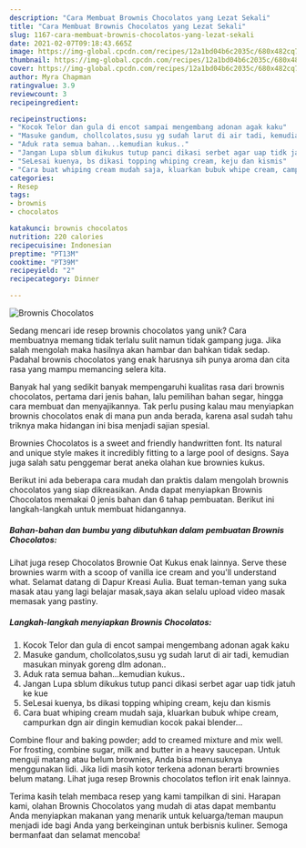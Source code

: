 ```yaml
---
description: "Cara Membuat Brownis Chocolatos yang Lezat Sekali"
title: "Cara Membuat Brownis Chocolatos yang Lezat Sekali"
slug: 1167-cara-membuat-brownis-chocolatos-yang-lezat-sekali
date: 2021-02-07T09:18:43.665Z
image: https://img-global.cpcdn.com/recipes/12a1bd04b6c2035c/680x482cq70/brownis-chocolatos-foto-resep-utama.jpg
thumbnail: https://img-global.cpcdn.com/recipes/12a1bd04b6c2035c/680x482cq70/brownis-chocolatos-foto-resep-utama.jpg
cover: https://img-global.cpcdn.com/recipes/12a1bd04b6c2035c/680x482cq70/brownis-chocolatos-foto-resep-utama.jpg
author: Myra Chapman
ratingvalue: 3.9
reviewcount: 3
recipeingredient:

recipeinstructions:
- "Kocok Telor dan gula di encot sampai mengembang adonan agak kaku"
- "Masuke gandum, chollcolatos,susu yg sudah larut di air tadi, kemudian masukan minyak goreng dlm adonan.."
- "Aduk rata semua bahan...kemudian kukus.."
- "Jangan Lupa sblum dikukus tutup panci dikasi serbet agar uap tidk jatuh ke kue"
- "SeLesai kuenya, bs dikasi topping whiping cream, keju dan kismis"
- "Cara buat whiping cream mudah saja, kluarkan bubuk whipe cream, campurkan dgn air dingin kemudian kocok pakai blender..."
categories:
- Resep
tags:
- brownis
- chocolatos

katakunci: brownis chocolatos 
nutrition: 220 calories
recipecuisine: Indonesian
preptime: "PT13M"
cooktime: "PT39M"
recipeyield: "2"
recipecategory: Dinner

---
```



![Brownis Chocolatos](https://img-global.cpcdn.com/recipes/12a1bd04b6c2035c/680x482cq70/brownis-chocolatos-foto-resep-utama.jpg)

Sedang mencari ide resep brownis chocolatos yang unik? Cara membuatnya memang tidak terlalu sulit namun tidak gampang juga. Jika salah mengolah maka hasilnya akan hambar dan bahkan tidak sedap. Padahal brownis chocolatos yang enak harusnya sih punya aroma dan cita rasa yang mampu memancing selera kita.

Banyak hal yang sedikit banyak mempengaruhi kualitas rasa dari brownis chocolatos, pertama dari jenis bahan, lalu pemilihan bahan segar, hingga cara membuat dan menyajikannya. Tak perlu pusing kalau mau menyiapkan brownis chocolatos enak di mana pun anda berada, karena asal sudah tahu triknya maka hidangan ini bisa menjadi sajian spesial.

Brownies Chocolatos is a sweet and friendly handwritten font. Its natural and unique style makes it incredibly fitting to a large pool of designs. Saya juga salah satu penggemar berat aneka olahan kue brownies kukus.


Berikut ini ada beberapa cara mudah dan praktis dalam mengolah brownis chocolatos yang siap dikreasikan. Anda dapat menyiapkan Brownis Chocolatos memakai 0 jenis bahan dan 6 tahap pembuatan. Berikut ini langkah-langkah untuk membuat hidangannya.

<!--inarticleads1-->

##### Bahan-bahan dan bumbu yang dibutuhkan dalam pembuatan Brownis Chocolatos:



Lihat juga resep Chocolatos Brownie Oat Kukus enak lainnya. Serve these brownies warm with a scoop of vanilla ice cream and you&#39;ll understand what. Selamat datang di Dapur Kreasi Aulia. Buat teman-teman yang suka masak atau yang lagi belajar masak,saya akan selalu upload video masak memasak yang pastiny. 

<!--inarticleads2-->

##### Langkah-langkah menyiapkan Brownis Chocolatos:

1. Kocok Telor dan gula di encot sampai mengembang adonan agak kaku
1. Masuke gandum, chollcolatos,susu yg sudah larut di air tadi, kemudian masukan minyak goreng dlm adonan..
1. Aduk rata semua bahan...kemudian kukus..
1. Jangan Lupa sblum dikukus tutup panci dikasi serbet agar uap tidk jatuh ke kue
1. SeLesai kuenya, bs dikasi topping whiping cream, keju dan kismis
1. Cara buat whiping cream mudah saja, kluarkan bubuk whipe cream, campurkan dgn air dingin kemudian kocok pakai blender...


Combine flour and baking powder; add to creamed mixture and mix well. For frosting, combine sugar, milk and butter in a heavy saucepan. Untuk menguji matang atau belum brownies, Anda bisa menusuknya menggunakan lidi. Jika lidi masih kotor terkena adonan berarti brownies belum matang. Lihat juga resep Brownis chocolatos teflon irit enak lainnya. 

Terima kasih telah membaca resep yang kami tampilkan di sini. Harapan kami, olahan Brownis Chocolatos yang mudah di atas dapat membantu Anda menyiapkan makanan yang menarik untuk keluarga/teman maupun menjadi ide bagi Anda yang berkeinginan untuk berbisnis kuliner. Semoga bermanfaat dan selamat mencoba!
